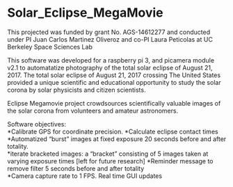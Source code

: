 # Solar_Eclipse_MegaMovie
This projected was funded by grant No. AGS-14612277 and conducted under PI 
Juan Carlos Martinez Oliveroz and co-PI Laura Peticolas
at UC Berkeley Space Sciences Lab

This software was developed for a raspberry pi 3, and picamera module v2.1 
to automatatize photography of the total solar eclipse of August 21, 2017.
The total solar eclipse 
of August 21, 2017 crossing 
The United States provided a unique scientific and educational 
opportunity to study the solar 
corona by solar physicists and 
citizen scientists.

Eclipse Megamovie project crowdsources scientifically valuable images 
of the solar corona from volunteers and amateur astronomers.

Software objectives:  
*Calibrate GPS for coordinate precision. 
*Calculate eclipse contact times  
*Automatized “burst” images at fixed exposure 20 seconds before and after totality.   
*iterate bracketed images: a “bracket” consisting of 5 images taken at varying exposure times  [left for future research]
*Reminder message to remove filter 5 seconds before and after totality  
*Camera capture rate to 1  FPS. Real time GUI updates
